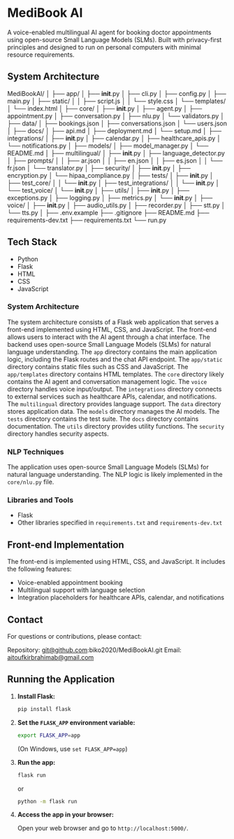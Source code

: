 # MediBook AI
A voice-enabled multilingual AI agent for booking doctor appointments using open-source Small Language Models (SLMs). Built with privacy-first principles and designed to run on personal computers with minimal resource requirements.

## System Architecture

MediBookAI/
│
├── app/
│   ├── __init__.py
│   ├── cli.py
│   ├── config.py
│   ├── main.py
│   ├── static/
│   │   ├── script.js
│   │   └── style.css
│   └── templates/
│       └── index.html
│
├── core/
│   ├── __init__.py
│   ├── agent.py
│   ├── appointment.py
│   ├── conversation.py
│   ├── nlu.py
│   └── validators.py
│
├── data/
│   ├── bookings.json
│   ├── conversations.json
│   └── users.json
│
├── docs/
│   ├── api.md
│   ├── deployment.md
│   └── setup.md
│
├── integrations/
│   ├── __init__.py
│   ├── calendar.py
│   ├── healthcare_apis.py
│   └── notifications.py
│
├── models/
│   ├── model_manager.py
│   └── README.md
│
├── multilingual/
│   ├── __init__.py
│   ├── language_detector.py
│   ├── prompts/
│   │   ├── ar.json
│   │   ├── en.json
│   │   ├── es.json
│   │   └── fr.json
│   └── translator.py
│
├── security/
│   ├── __init__.py
│   ├── encryption.py
│   └── hipaa_compliance.py
│
├── tests/
│   ├── __init__.py
│   ├── test_core/
│   │   └── __init__.py
│   ├── test_integrations/
│   │   └── __init__.py
│   └── test_voice/
│       └── __init__.py
│
├── utils/
│   ├── __init__.py
│   ├── exceptions.py
│   ├── logging.py
│   ├── metrics.py
│   └── __init__.py
│
├── voice/
│   ├── __init__.py
│   ├── audio_utils.py
│   ├── recorder.py
│   ├── stt.py
│   └── tts.py
│
├── .env.example
├── .gitignore
├── README.md
├── requirements-dev.txt
├── requirements.txt
└── run.py

## Tech Stack
*   Python
*   Flask
*   HTML
*   CSS
*   JavaScript

### System Architecture
The system architecture consists of a Flask web application that serves a front-end implemented using HTML, CSS, and JavaScript. The front-end allows users to interact with the AI agent through a chat interface. The backend uses open-source Small Language Models (SLMs) for natural language understanding. The `app` directory contains the main application logic, including the Flask routes and the chat API endpoint. The `app/static` directory contains static files such as CSS and JavaScript. The `app/templates` directory contains HTML templates. The `core` directory likely contains the AI agent and conversation management logic. The `voice` directory handles voice input/output. The `integrations` directory connects to external services such as healthcare APIs, calendar, and notifications. The `multilingual` directory provides language support. The `data` directory stores application data. The `models` directory manages the AI models. The `tests` directory contains the test suite. The `docs` directory contains documentation. The `utils` directory provides utility functions. The `security` directory handles security aspects.

### NLP Techniques
The application uses open-source Small Language Models (SLMs) for natural language understanding. The NLP logic is likely implemented in the `core/nlu.py` file.

### Libraries and Tools
*   Flask
*   Other libraries specified in `requirements.txt` and `requirements-dev.txt`

## Front-end Implementation
The front-end is implemented using HTML, CSS, and JavaScript. It includes the following features:

*   Voice-enabled appointment booking
*   Multilingual support with language selection
*   Integration placeholders for healthcare APIs, calendar, and notifications

## Contact
For questions or contributions, please contact:

Repository: git@github.com:biko2020/MediBookAI.git
Email: aitoufkirbrahimab@gmail.com

## Running the Application

1.  **Install Flask:**

    ```bash
    pip install flask
    ```

2.  **Set the `FLASK_APP` environment variable:**

    ```bash
    export FLASK_APP=app
    ```

    (On Windows, use `set FLASK_APP=app`)

3.  **Run the app:**

    ```bash
    flask run
    ```

    or

    ```bash
    python -m flask run
    ```

4.  **Access the app in your browser:**

    Open your web browser and go to `http://localhost:5000/`.
